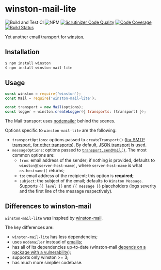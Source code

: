 # winston-mail-lite

![Build and Test CI](https://github.com/sjinks/winston-mail-lite/workflows/Build%20and%20Test%20CI/badge.svg)
![NPM](https://img.shields.io/npm/v/winston-mail-lite.svg)
[![Scrutinizer Code Quality](https://scrutinizer-ci.com/g/sjinks/winston-mail-lite/badges/quality-score.png?b=master)](https://scrutinizer-ci.com/g/sjinks/winston-mail-lite/?branch=master)
[![Code Coverage](https://scrutinizer-ci.com/g/sjinks/winston-mail-lite/badges/coverage.png?b=master)](https://scrutinizer-ci.com/g/sjinks/winston-mail-lite/?branch=master)
[![Build Status](https://scrutinizer-ci.com/g/sjinks/winston-mail-lite/badges/build.png?b=master)](https://scrutinizer-ci.com/g/sjinks/winston-mail-lite/build-status/master)

Yet another email transport for [winston](https://github.com/flatiron/winston).

## Installation

```sh
$ npm install winston
$ npm install winston-mail-lite
```

## Usage

```js
const winston = require('winston');
const Mail = require('winston-mail-lite');

const transport = new Mail(options);
const logger = winston.createLogger({ transports: [transport] });
```

The Mail transport uses [nodemailer](https://nodemailer.com/) behind the scenes.

Options specific to `winston-mail-lite` are the following:
  * `transportOptions`: options passed to `createTransport()` ([for SMTP transport](https://nodemailer.com/smtp/), [for other transports](https://nodemailer.com/transports/)). By default, [JSON transport](https://nodemailer.com/transports/stream/#json-transport) is used.
  * `messageOptions`: options passed to [`transport.sendMail()`](https://nodemailer.com/message/). The most common options are:
    * `from`: email address of the sender; if nothing is provided, defaults to `winston@[server-host-name]`, where `server-host-name` is what `os.hostname()` returns;
    * `to`: email address of the recipient; this option is **required**;
    * `subject`: the subject of the email; defaults to `Winston Message`. Supports `{{ level }}` and `{{ message }}` placeholders (logs severity and the first line of the message respectively).

## Differences to winston-mail

`winston-mail-lite` was inspired by [winston-mail](https://github.com/wavded/winston-mail).

The key differences are:
  * `winston-mail-lite` has less dependencies;
  * uses `nodemailer` instead of [emailjs](https://github.com/eleith/emailjs);
  * has all of its dependencies up-to-date (winston-mail [depends on a package with a vulnerability](https://github.com/wavded/winston-mail/issues/51));
  * supports only winston >= 3;
  * has much more simplier codebase.
